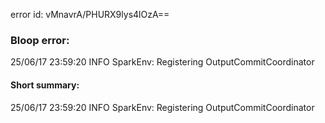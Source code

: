 error id: vMnavrA/PHURX9lys4lOzA==
### Bloop error:

25/06/17 23:59:20 INFO SparkEnv: Registering OutputCommitCoordinator
#### Short summary: 

25/06/17 23:59:20 INFO SparkEnv: Registering OutputCommitCoordinator